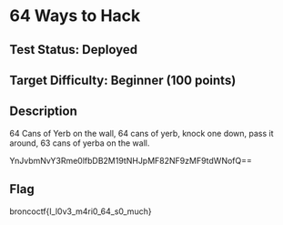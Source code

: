 # 64 Ways to Hack

## Test Status: Deployed

## Target Difficulty: Beginner (100 points)

## Description

64 Cans of Yerb on the wall, 64 cans of yerb, knock one down, pass it around, 63 cans of yerba on the wall.

YnJvbmNvY3Rme0lfbDB2M19tNHJpMF82NF9zMF9tdWNofQ==

## Flag

broncoctf{I_l0v3_m4ri0_64_s0_much}
